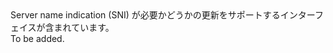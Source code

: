 <Namespace Name="Microsoft.Azure.Management.Network.Fluent.HasServerNameIndication.Update">
  <Docs>
    <summary>Server name indication (SNI) が必要かどうかの更新をサポートするインターフェイスが含まれています。</summary> 
    <remarks>To be added.</remarks>
  </Docs>
</Namespace>
